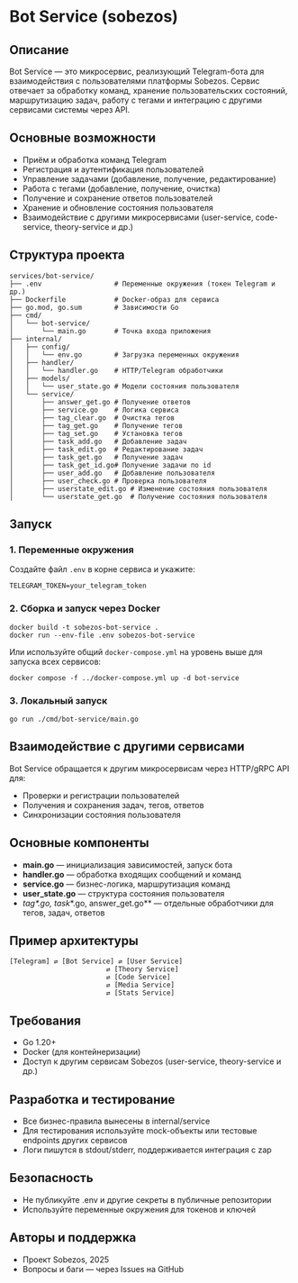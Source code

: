 # Bot Service (sobezos)

## Описание

Bot Service — это микросервис, реализующий Telegram-бота для взаимодействия с пользователями платформы Sobezos. Сервис отвечает за обработку команд, хранение пользовательских состояний, маршрутизацию задач, работу с тегами и интеграцию с другими сервисами системы через API.

## Основные возможности

- Приём и обработка команд Telegram
- Регистрация и аутентификация пользователей
- Управление задачами (добавление, получение, редактирование)
- Работа с тегами (добавление, получение, очистка)
- Получение и сохранение ответов пользователей
- Хранение и обновление состояния пользователя
- Взаимодействие с другими микросервисами (user-service, code-service, theory-service и др.)

## Структура проекта

```
services/bot-service/
├── .env                  # Переменные окружения (токен Telegram и др.)
├── Dockerfile            # Docker-образ для сервиса
├── go.mod, go.sum        # Зависимости Go
├── cmd/
│   └── bot-service/
│       └── main.go       # Точка входа приложения
├── internal/
│   ├── config/
│   │   └── env.go        # Загрузка переменных окружения
│   ├── handler/
│   │   └── handler.go    # HTTP/Telegram обработчики
│   ├── models/
│   │   └── user_state.go # Модели состояния пользователя
│   └── service/
│       ├── answer_get.go # Получение ответов
│       ├── service.go    # Логика сервиса
│       ├── tag_clear.go  # Очистка тегов
│       ├── tag_get.go    # Получение тегов
│       ├── tag_set.go    # Установка тегов
│       ├── task_add.go   # Добавление задач
│       ├── task_edit.go  # Редактирование задач
│       ├── task_get.go   # Получение задач
│       ├── task_get_id.go# Получение задачи по id
│       ├── user_add.go   # Добавление пользователя
│       ├── user_check.go # Проверка пользователя
│       ├── userstate_edit.go # Изменение состояния пользователя
│       └── userstate_get.go  # Получение состояния пользователя
```

## Запуск

### 1. Переменные окружения

Создайте файл `.env` в корне сервиса и укажите:

```
TELEGRAM_TOKEN=your_telegram_token
```

### 2. Сборка и запуск через Docker

```
docker build -t sobezos-bot-service .
docker run --env-file .env sobezos-bot-service
```

Или используйте общий `docker-compose.yml` на уровень выше для запуска всех сервисов:

```
docker compose -f ../docker-compose.yml up -d bot-service
```

### 3. Локальный запуск

```
go run ./cmd/bot-service/main.go
```

## Взаимодействие с другими сервисами

Bot Service обращается к другим микросервисам через HTTP/gRPC API для:

- Проверки и регистрации пользователей
- Получения и сохранения задач, тегов, ответов
- Синхронизации состояния пользователя

## Основные компоненты

- **main.go** — инициализация зависимостей, запуск бота
- **handler.go** — обработка входящих сообщений и команд
- **service.go** — бизнес-логика, маршрутизация команд
- **user_state.go** — структура состояния пользователя
- **tag*\*.go, task*\*.go, answer_get.go** — отдельные обработчики для тегов, задач, ответов

## Пример архитектуры

```
[Telegram] ⇄ [Bot Service] ⇄ [User Service]
                        ⇄ [Theory Service]
                        ⇄ [Code Service]
                        ⇄ [Media Service]
                        ⇄ [Stats Service]
```

## Требования

- Go 1.20+
- Docker (для контейнеризации)
- Доступ к другим сервисам Sobezos (user-service, theory-service и др.)

## Разработка и тестирование

- Все бизнес-правила вынесены в internal/service
- Для тестирования используйте mock-объекты или тестовые endpoints других сервисов
- Логи пишутся в stdout/stderr, поддерживается интеграция с zap

## Безопасность

- Не публикуйте .env и другие секреты в публичные репозитории
- Используйте переменные окружения для токенов и ключей

## Авторы и поддержка

- Проект Sobezos, 2025
- Вопросы и баги — через Issues на GitHub
